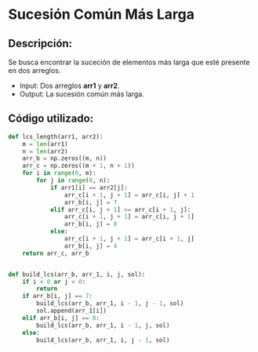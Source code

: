 # Sucesión Común Más Larga

## Descripción:
Se busca encontrar la suceción de elementos más larga que esté presente en dos arreglos.
* Input: Dos arreglos **arr1** y **arr2**.
* Output: La sucesión común más larga.

## Código utilizado:
```python
def lcs_length(arr1, arr2):
    m = len(arr1)
    n = len(arr2)
    arr_b = np.zeros((m, n))
    arr_c = np.zeros((m + 1, n + 1))
    for i in range(0, m):
        for j in range(0, n):
            if arr1[i] == arr2[j]:
                arr_c[i + 1, j + 1] = arr_c[i, j] + 1
                arr_b[i, j] = 7
            elif arr_c[i, j + 1] >= arr_c[i + 1, j]:
                arr_c[i + 1, j + 1] = arr_c[i, j + 1]
                arr_b[i, j] = 8
            else:
                arr_c[i + 1, j + 1] = arr_c[i + 1, j]
                arr_b[i, j] = 4
    return arr_c, arr_b


def build_lcs(arr_b, arr_1, i, j, sol):
    if i < 0 or j < 0:
        return
    if arr_b[i, j] == 7:
        build_lcs(arr_b, arr_1, i - 1, j - 1, sol)
        sol.append(arr_1[i])
    elif arr_b[i, j] == 8:
        build_lcs(arr_b, arr_1, i - 1, j, sol)
    else:
        build_lcs(arr_b, arr_1, i, j - 1, sol)
```